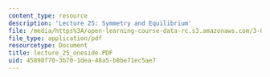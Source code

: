 ```yaml
---
content_type: resource
description: 'Lecture 25: Symmetry and Equilibrium'
file: /media/https%3A/open-learning-course-data-rc.s3.amazonaws.com/3-00-thermodynamics-of-materials-fall-2002/45898f703b701dea48a5b8be71ec5ae7_lecture_25_oneside.PDF
file_type: application/pdf
resourcetype: Document
title: lecture_25_oneside.PDF
uid: 45898f70-3b70-1dea-48a5-b8be71ec5ae7
---
```

